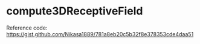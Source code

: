 # compute3DReceptiveField
Reference code: https://gist.github.com/Nikasa1889/781a8eb20c5b32f8e378353cde4daa51
